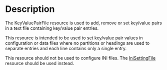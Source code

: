 # Description

The KeyValuePairFile resource is used to add, remove or set key/value pairs
in a text file containing key/value pair entries.

This resource is intended to be used to set key/value pair values in
configuration or data files where no partitions or headings are used to
separate entries and each line contains only a single entry.

This resource should not be used to configure INI files.
The [IniSettingFile](IniSettingFile.md) resource should be used instead.
